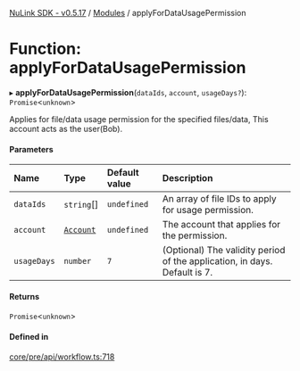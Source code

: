 [NuLink SDK - v0.5.17](../README.md) / [Modules](../modules.md) / applyForDataUsagePermission

# Function: applyForDataUsagePermission

▸ **applyForDataUsagePermission**(`dataIds`, `account`, `usageDays?`): `Promise`<`unknown`\>

Applies for file/data usage permission for the specified files/data, This account acts as the user(Bob).

#### Parameters

| Name | Type | Default value | Description |
| :------ | :------ | :------ | :------ |
| `dataIds` | `string`[] | `undefined` | An array of file IDs to apply for usage permission. |
| `account` | [`Account`](../classes/Account.md) | `undefined` | The account that applies for the permission. |
| `usageDays` | `number` | `7` | (Optional) The validity period of the application, in days. Default is 7. |

#### Returns

`Promise`<`unknown`\>

#### Defined in

[core/pre/api/workflow.ts:718](https://github.com/NuLink-network/nulink-sdk/blob/675c732/src/core/pre/api/workflow.ts#L718)
